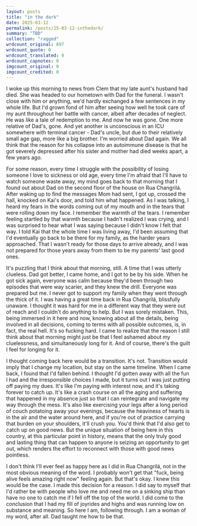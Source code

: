```yaml
---
layout: posts
title: "in the dark"
date: 2025-03-12
permalink: /posts/25-03-12-inthedark/
summary: "TBD"
collection: "ragged"
wrdcount_original: 897
wrdcount_quote: 0
wrdcount_translated: 0
wrdcount_capnotes: 0
imgcount_original: 0
imgcount_credited: 0
---
```

I woke up this morning to news from Clem that my late aunt's husband had died. She was headed to our hometown with Dad for the funeral. I wasn't close with him or anything, we'd hardly exchanged a few sentences in my whole life. But I'd grown fond of him after seeing how well he took care of my aunt throughout her battle with cancer, albeit after decades of neglect. He was like a tale of redemption to me. And now he was gone. One more relative of Dad's, gone. And yet another is unconscious in an ICU somewhere with terminal cancer - Dad's uncle, but due to their relatively small age gap, more like a big brother. I'm worried about Dad again. We all think that the reason for his collapse into an autoimmune disease is that he got severely depressed after his sister and mother had died weeks apart, a few years ago.

For some reason, every time I struggle with the possibility of losing someone I love to sickness or old age, every time I'm afraid that I'll have to watch someone waste away, my mind goes back to that morning that I found out about Dad on the second floor of the house on Rua Changrilá. After waking up to find the messages Mom had sent, I got up, crossed the hall, knocked on Kai's door, and told him what happened. As I was talking, I heard my fears in the words coming out of my mouth and in the tears that were rolling down my face. I remember the warmth of the tears. I remember feeling startled by that warmth because I hadn't realized I was crying, and I was surprised to hear what I was saying because I didn't know I felt that way. I told Kai that the whole time I was living away, I'd been assuming that I'd eventually go back to be there for my family, as the harder years approached. That I wasn't ready for those days to arrive already, and I was not prepared for those years away from them to be my parents' last good ones.

It's puzzling that I think about that morning, still. A time that I was utterly clueless. Dad got better, I came home, and I got to be by his side. When he got sick again, everyone was calm because they'd been through two episodes that were way scarier, and they knew the drill. Everyone was prepared but me. I never got to support my family when they went through the thick of it. I was having a great time back in Rua Changrilá, blissfully unaware. I thought it was hard for me in a different way that they were out of reach and I couldn't do anything to help. But I was sorely mistaken. This, being immersed in it here and now, knowing about all the details, being involved in all decisions, coming to terms with all possible outcomes, is, in fact, the real hell. It's so fucking hard. I came to realize that the reason I still think about that morning might just be that I feel ashamed about my cluelessness, and simultaneously long for it. And of course, there's the guilt I feel for longing for it.

I thought coming back here would be a transition. It's not. Transition would imply that I change my location, but stay on the same timeline. When I came back, I found that I'd fallen behind. I thought I'd gotten away with all the fun I had and the irresponsible choices I made, but it turns out I was just putting off paying my dues. It's like I'm paying with interest now, and it's taking forever to catch up. It's like a crash course on all the aging and suffering that happened in my absence just so that I can reintegrate and navigate my way through the mess. It's also like exercising your legs after a long period of couch potatoing away your evenings, because the heaviness of hearts is in the air and the water around here, and if you're out of practice carrying that burden on your shoulders, it'll crush you. You'd think that I'd also get to catch up on good news. But the unique situation of being here in this country, at this particular point in history, means that the only truly good and lasting thing that can happen to anyone is seizing an opportunity to get out, which renders the effort to reconnect with those with good news pointless.

I don't think I'll ever feel as happy here as I did in Rua Changrilá, not in the most obvious meaning of the word. I probably won't get that "fuck, being alive feels amazing right now" feeling again. But that's okay. I knew this would be the case. I made this decision for a reason. I did say to myself that I'd rather be with people who love me and need me on a sinking ship than have no one to catch me if I fell off the top of the world. I did come to the conclusion that I had my fill of joyrides and highs and was running low on substance and meaning. So here I am, following through. I am a woman of my word, after all. Dad taught me how to be that.
